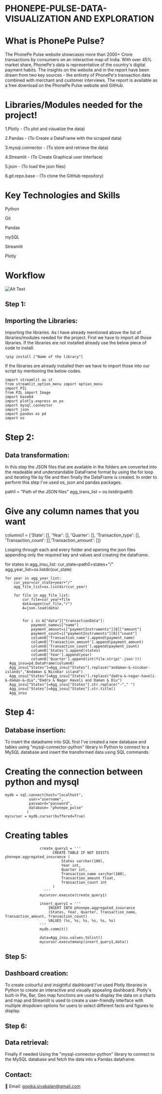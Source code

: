 # PHONEPE-PULSE-DATA-VISUALIZATION AND EXPLORATION

# What is PhonePe Pulse?
The PhonePe Pulse website showcases more than 2000+ Crore transactions by consumers on an interactive map of India. With over 45% market share, PhonePe's data is representative of the country's digital payment habits. The insights on the website and in the report have been drawn from two key sources - the entirety of PhonePe's transaction data combined with merchant and customer interviews. The report is available as a free download on the PhonePe Pulse website and GitHub.

# Libraries/Modules needed for the project!
1.Plotly - (To plot and visualize the data)

2.Pandas - (To Create a DataFrame with the scraped data)

3.mysql.connector - (To store and retrieve the data)

4.Streamlit - (To Create Graphical user Interface)

5.json - (To load the json files)

6.git.repo.base - (To clone the GitHub repository)

# Key Technologies and Skills

Python

Git

Pandas

mySQL

Streamlit

Plotly

# Workflow

![Alt Text](https://github.com/sgopika1999/flowchart/blob/main/phonepe%20overflow.png?raw=true)


## Step 1:
## Importing the Libraries:
Importing the libraries. As I have already mentioned above the list of libraries/modules needed for the project. First we have to import all those libraries. If the libraries are not installed already use the below piece of code to install.

    !pip install ["Name of the library"]

If the libraries are already installed then we have to import those into our script by mentioning the below codes.
    
    
    import streamlit as st
    from streamlit_option_menu import option_menu
    import PIL 
    from PIL import Image
    import base64
    import plotly.express as px
    import mysql.connector
    import json
    import pandas as pd
    import os

# Step 2:

## Data transformation:

In this step the JSON files that are available in the folders are converted into the readeable and understandable DataFrame format by using the for loop and iterating file by file and then finally the DataFrame is created. In order to perform this step I've used os, json and pandas packages.

path1 = "Path of the JSON files"
agg_trans_list = os.listdir(path1)

# Give any column names that you want
columns1 = {'State': [], 'Year': [], 'Quarter': [], 'Transaction_type': [], 'Transaction_count': [],'Transaction_amount': []}

Looping through each and every folder and opening the json files appending only the required key and values and creating the dataframe.


for states in agg_insu_list:
    cur_state=path0+states+"/"
    agg_year_list=os.listdir(cur_state)

    for year in agg_year_list:
        cur_year=cur_state+year+"/"
        agg_file_list=os.listdir(cur_year)

        for file in agg_file_list:
            cur_file=cur_year+file
            data=open(cur_file,"r")
            A=json.load(data)
          

            for i in A["data"]["transactionData"]:
                payment_name=i["name"]
                payment_amount=i["paymentInstruments"][0]["amount"]
                payment_count=i["paymentInstruments"][0]["count"]                   
                column0['Transaction_name'].append(payment_name)
                column0['Transaction_amount'].append(payment_amount)
                column0['Transaction_count'].append(payment_count)
                column0['States'].append(states)
                column0['Year'].append(year)
                column0['Quarter'].append(int(file.strip('.json')))
      Agg_insu=pd.DataFrame(column0)
      Agg_insu["States"]=Agg_insu["States"].replace("andaman-&-nicobar-islands","Andaman & Nicobar island")
      Agg_insu["States"]=Agg_insu["States"].replace("dadra-&-nagar-haveli-&-daman-&-diu","Dadra & Nagar Haveli and Daman & Diu")
      Agg_insu["States"]=Agg_insu["States"].str.replace("-"," ")
      Agg_insu["States"]=Agg_insu["States"].str.title()
      Agg_insu

# Step 4:
## Database insertion:

To insert the datadrame into SQL first I've created a new database and tables using "mysql-connector-python" library in Python to connect to a MySQL database and insert the transformed data using SQL commands.

# Creating the connection between python and mysql


    mydb = sql.connect(host="localhost",
               user="username",
               password="password",
               database= "phonepe_pulse"
              )
    mycursor = mydb.cursor(buffered=True)


# Creating tables



                    create_query1 = '''
                          CREATE TABLE IF NOT EXISTS phonepe.aggregated_insurance (
                              States varchar(100),
                              Year int,
                              Quarter int,
                              Transaction_name varchar(100),
                              Transaction_amount float,
                              Transaction_count int
                          )
                      '''
                    mycursor.execute(create_query1)
                    
                    insert_query1 = '''
                        INSERT INTO phonepe.aggregated_insurance 
                        (States, Year, Quarter, Transaction_name, Transaction_amount, Transaction_count)
                        VALUES (%s, %s, %s, %s, %s, %s)
                    '''
                    mydb.commit()
                    
                    data=Agg_insu.values.tolist()
                    mycursor.executemany(insert_query1,data))


## Step 5:

## Dashboard creation:

To create colourful and insightful dashboard I've used Plotly libraries in Python to create an interactive and visually appealing dashboard. Plotly's built-in Pie, Bar, Geo map functions are used to display the data on a charts and map and Streamlit is used to create a user-friendly interface with multiple dropdown options for users to select different facts and figures to display.

## Step 6:

## Data retrieval:

Finally if needed Using the "mysql-connector-python" library to connect to the MySQL database and fetch the data into a Pandas dataframe.

## Contact:

📧 Email: gopika.sivabalan@gmail.com




